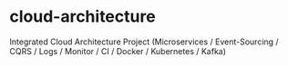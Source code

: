 # cloud-architecture
Integrated Cloud Architecture Project (Microservices / Event-Sourcing / CQRS / Logs / Monitor / CI / Docker / Kubernetes / Kafka)
